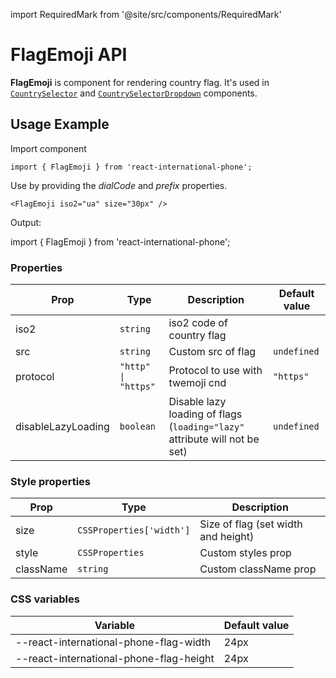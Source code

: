 import RequiredMark from '@site/src/components/RequiredMark'

# FlagEmoji API

**FlagEmoji** is component for rendering country flag.
It's used in [`CountrySelector`](./01-CountrySelector.md) and [`CountrySelectorDropdown`](./02-CountrySelectorDropdown.md) components.

## Usage Example

Import component

```tsx
import { FlagEmoji } from 'react-international-phone';
```

Use by providing the _dialCode_ and _prefix_ properties.

```tsx
<FlagEmoji iso2="ua" size="30px" />
```

Output:

import { FlagEmoji } from 'react-international-phone';

<FlagEmoji iso2="ua" size="30px" />

### Properties

| Prop                 | Type                           | Description                                                                | Default value |
| -------------------- | ------------------------------ | -------------------------------------------------------------------------- | ------------- |
| iso2 <RequiredMark/> | `string`                       | iso2 code of country flag                                                  |               |
| src                  | `string`                       | Custom src of flag                                                         | `undefined`   |
| protocol             | <code>"http" \| "https"</code> | Protocol to use with twemoji cnd                                           | `"https"`     |
| disableLazyLoading   | `boolean`                      | Disable lazy loading of flags (`loading="lazy"` attribute will not be set) | `undefined`   |

### Style properties

| Prop      | Type                     | Description                         |
| --------- | ------------------------ | ----------------------------------- |
| size      | `CSSProperties['width']` | Size of flag (set width and height) |
| style     | `CSSProperties`          | Custom styles prop                  |
| className | `string`                 | Custom className prop               |

### CSS variables

| Variable                                | Default value |
| --------------------------------------- | ------------- |
| --react-international-phone-flag-width  | 24px          |
| --react-international-phone-flag-height | 24px          |
